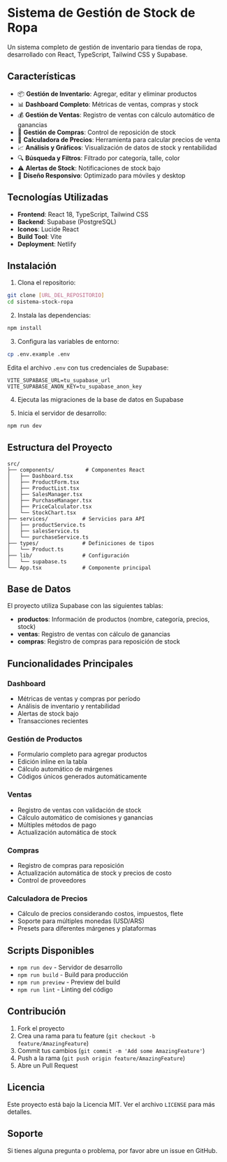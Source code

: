 # Sistema de Gestión de Stock de Ropa

Un sistema completo de gestión de inventario para tiendas de ropa, desarrollado con React, TypeScript, Tailwind CSS y Supabase.

## Características

- 📦 **Gestión de Inventario**: Agregar, editar y eliminar productos
- 📊 **Dashboard Completo**: Métricas de ventas, compras y stock
- 💰 **Gestión de Ventas**: Registro de ventas con cálculo automático de ganancias
- 🛒 **Gestión de Compras**: Control de reposición de stock
- 🧮 **Calculadora de Precios**: Herramienta para calcular precios de venta
- 📈 **Análisis y Gráficos**: Visualización de datos de stock y rentabilidad
- 🔍 **Búsqueda y Filtros**: Filtrado por categoría, talle, color
- ⚠️ **Alertas de Stock**: Notificaciones de stock bajo
- 📱 **Diseño Responsivo**: Optimizado para móviles y desktop

## Tecnologías Utilizadas

- **Frontend**: React 18, TypeScript, Tailwind CSS
- **Backend**: Supabase (PostgreSQL)
- **Iconos**: Lucide React
- **Build Tool**: Vite
- **Deployment**: Netlify

## Instalación

1. Clona el repositorio:
```bash
git clone [URL_DEL_REPOSITORIO]
cd sistema-stock-ropa
```

2. Instala las dependencias:
```bash
npm install
```

3. Configura las variables de entorno:
```bash
cp .env.example .env
```

Edita el archivo `.env` con tus credenciales de Supabase:
```
VITE_SUPABASE_URL=tu_supabase_url
VITE_SUPABASE_ANON_KEY=tu_supabase_anon_key
```

4. Ejecuta las migraciones de la base de datos en Supabase

5. Inicia el servidor de desarrollo:
```bash
npm run dev
```

## Estructura del Proyecto

```
src/
├── components/          # Componentes React
│   ├── Dashboard.tsx
│   ├── ProductForm.tsx
│   ├── ProductList.tsx
│   ├── SalesManager.tsx
│   ├── PurchaseManager.tsx
│   ├── PriceCalculator.tsx
│   └── StockChart.tsx
├── services/           # Servicios para API
│   ├── productService.ts
│   ├── salesService.ts
│   └── purchaseService.ts
├── types/              # Definiciones de tipos
│   └── Product.ts
├── lib/                # Configuración
│   └── supabase.ts
└── App.tsx             # Componente principal
```

## Base de Datos

El proyecto utiliza Supabase con las siguientes tablas:

- **productos**: Información de productos (nombre, categoría, precios, stock)
- **ventas**: Registro de ventas con cálculo de ganancias
- **compras**: Registro de compras para reposición de stock

## Funcionalidades Principales

### Dashboard
- Métricas de ventas y compras por período
- Análisis de inventario y rentabilidad
- Alertas de stock bajo
- Transacciones recientes

### Gestión de Productos
- Formulario completo para agregar productos
- Edición inline en la tabla
- Cálculo automático de márgenes
- Códigos únicos generados automáticamente

### Ventas
- Registro de ventas con validación de stock
- Cálculo automático de comisiones y ganancias
- Múltiples métodos de pago
- Actualización automática de stock

### Compras
- Registro de compras para reposición
- Actualización automática de stock y precios de costo
- Control de proveedores

### Calculadora de Precios
- Cálculo de precios considerando costos, impuestos, flete
- Soporte para múltiples monedas (USD/ARS)
- Presets para diferentes márgenes y plataformas

## Scripts Disponibles

- `npm run dev` - Servidor de desarrollo
- `npm run build` - Build para producción
- `npm run preview` - Preview del build
- `npm run lint` - Linting del código

## Contribución

1. Fork el proyecto
2. Crea una rama para tu feature (`git checkout -b feature/AmazingFeature`)
3. Commit tus cambios (`git commit -m 'Add some AmazingFeature'`)
4. Push a la rama (`git push origin feature/AmazingFeature`)
5. Abre un Pull Request

## Licencia

Este proyecto está bajo la Licencia MIT. Ver el archivo `LICENSE` para más detalles.

## Soporte

Si tienes alguna pregunta o problema, por favor abre un issue en GitHub.